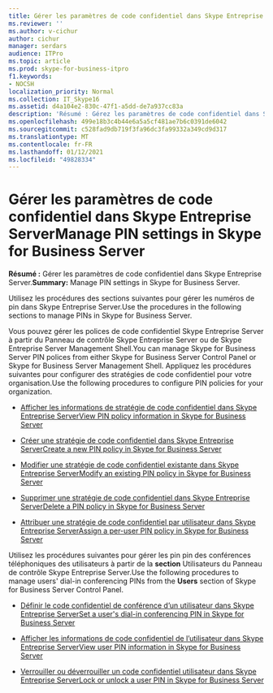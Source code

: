 ```yaml
---
title: Gérer les paramètres de code confidentiel dans Skype Entreprise Server
ms.reviewer: ''
ms.author: v-cichur
author: cichur
manager: serdars
audience: ITPro
ms.topic: article
ms.prod: skype-for-business-itpro
f1.keywords:
- NOCSH
localization_priority: Normal
ms.collection: IT_Skype16
ms.assetid: d4a104e2-830c-47f1-a5dd-de7a937cc83a
description: 'Résumé : Gérez les paramètres de code confidentiel dans Skype Entreprise Server.'
ms.openlocfilehash: 499e18b3c4b44e6a5a5cf481ae7b6c0391de6042
ms.sourcegitcommit: c528fad9db719f3fa96dc3fa99332a349cd9d317
ms.translationtype: MT
ms.contentlocale: fr-FR
ms.lasthandoff: 01/12/2021
ms.locfileid: "49828334"
---
```

# <a name="manage-pin-settings-in-skype-for-business-server"></a><span data-ttu-id="c7366-103">Gérer les paramètres de code confidentiel dans Skype Entreprise Server</span><span class="sxs-lookup"><span data-stu-id="c7366-103">Manage PIN settings in Skype for Business Server</span></span>
 
<span data-ttu-id="c7366-104">**Résumé :** Gérer les paramètres de code confidentiel dans Skype Entreprise Server.</span><span class="sxs-lookup"><span data-stu-id="c7366-104">**Summary:** Manage PIN settings in Skype for Business Server.</span></span>
  
<span data-ttu-id="c7366-105">Utilisez les procédures des sections suivantes pour gérer les numéros de pin dans Skype Entreprise Server.</span><span class="sxs-lookup"><span data-stu-id="c7366-105">Use the procedures in the following sections to manage PINs in Skype for Business Server.</span></span>
  
<span data-ttu-id="c7366-106">Vous pouvez gérer les polices de code confidentiel Skype Entreprise Server à partir du Panneau de contrôle Skype Entreprise Server ou de Skype Entreprise Server Management Shell.</span><span class="sxs-lookup"><span data-stu-id="c7366-106">You can manage Skype for Business Server PIN polices from either Skype for Business Server Control Panel or Skype for Business Server Management Shell.</span></span> <span data-ttu-id="c7366-107">Appliquez les procédures suivantes pour configurer des stratégies de code confidentiel pour votre organisation.</span><span class="sxs-lookup"><span data-stu-id="c7366-107">Use the following procedures to configure PIN policies for your organization.</span></span>
  
- [<span data-ttu-id="c7366-108">Afficher les informations de stratégie de code confidentiel dans Skype Entreprise Server</span><span class="sxs-lookup"><span data-stu-id="c7366-108">View PIN policy information in Skype for Business Server</span></span>](view-pin-policy-information.md)
    
- [<span data-ttu-id="c7366-109">Créer une stratégie de code confidentiel dans Skype Entreprise Server</span><span class="sxs-lookup"><span data-stu-id="c7366-109">Create a new PIN policy in Skype for Business Server</span></span>](create-a-new-pin-policy.md)
    
- [<span data-ttu-id="c7366-110">Modifier une stratégie de code confidentiel existante dans Skype Entreprise Server</span><span class="sxs-lookup"><span data-stu-id="c7366-110">Modify an existing PIN policy in Skype for Business Server</span></span>](modify-an-existing-pin-policy.md)
    
- [<span data-ttu-id="c7366-111">Supprimer une stratégie de code confidentiel dans Skype Entreprise Server</span><span class="sxs-lookup"><span data-stu-id="c7366-111">Delete a PIN policy in Skype for Business Server</span></span>](delete-a-pin-policy.md)
    
- [<span data-ttu-id="c7366-112">Attribuer une stratégie de code confidentiel par utilisateur dans Skype Entreprise Server</span><span class="sxs-lookup"><span data-stu-id="c7366-112">Assign a per-user PIN policy in Skype for Business Server</span></span>](assign-a-per-user-pin-policy.md)
    
<span data-ttu-id="c7366-113">Utilisez les procédures suivantes pour gérer les pin pin des conférences téléphoniques des utilisateurs à partir de la **section** Utilisateurs du Panneau de contrôle Skype Entreprise Server.</span><span class="sxs-lookup"><span data-stu-id="c7366-113">Use the following procedures to manage users' dial-in conferencing PINs from the **Users** section of Skype for Business Server Control Panel.</span></span>
  
- [<span data-ttu-id="c7366-114">Définir le code confidentiel de conférence d’un utilisateur dans Skype Entreprise Server</span><span class="sxs-lookup"><span data-stu-id="c7366-114">Set a user's dial-in conferencing PIN in Skype for Business Server</span></span>](set-a-user-s-dial-in-conferencing-pin.md)
    
- [<span data-ttu-id="c7366-115">Afficher les informations de code confidentiel de l’utilisateur dans Skype Entreprise Server</span><span class="sxs-lookup"><span data-stu-id="c7366-115">View user PIN information in Skype for Business Server</span></span>](view-user-pin-information.md)
    
- [<span data-ttu-id="c7366-116">Verrouiller ou déverrouiller un code confidentiel utilisateur dans Skype Entreprise Server</span><span class="sxs-lookup"><span data-stu-id="c7366-116">Lock or unlock a user PIN in Skype for Business Server</span></span>](lock-or-unlock-a-user-pin.md)
    

